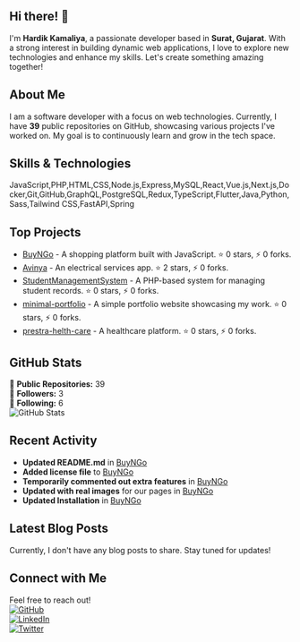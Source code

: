 ## Hi there! 👋

I'm **Hardik Kamaliya**, a passionate developer based in **Surat, Gujarat**. With a strong interest in building dynamic web applications, I love to explore new technologies and enhance my skills. Let's create something amazing together!

## About Me

I am a software developer with a focus on web technologies. Currently, I have **39** public repositories on GitHub, showcasing various projects I've worked on. My goal is to continuously learn and grow in the tech space.

## Skills & Technologies

JavaScript,PHP,HTML,CSS,Node.js,Express,MySQL,React,Vue.js,Next.js,Docker,Git,GitHub,GraphQL,PostgreSQL,Redux,TypeScript,Flutter,Java,Python,Sass,Tailwind CSS,FastAPI,Spring

## Top Projects

- [BuyNGo](https://github.com/hardikmacbook/BuyNGo) - A shopping platform built with JavaScript. ⭐️ 0 stars, ⚡️ 0 forks.
- [Avinya](https://github.com/hardikmacbook/Avinya) - An electrical services app. ⭐️ 2 stars, ⚡️ 0 forks.
- [StudentManagementSystem](https://github.com/hardikmacbook/StudentManagementSystem) - A PHP-based system for managing student records. ⭐️ 0 stars, ⚡️ 0 forks.
- [minimal-portfolio](https://github.com/hardikmacbook/minimal-portfolio) - A simple portfolio website showcasing my work. ⭐️ 0 stars, ⚡️ 0 forks.
- [prestra-helth-care](https://github.com/hardikmacbook/prestra-helth-care) - A healthcare platform. ⭐️ 0 stars, ⚡️ 0 forks.

## GitHub Stats

🌟 **Public Repositories:** 39  
👥 **Followers:** 3  
🔗 **Following:** 6  
![GitHub Stats](https://github-readme-stats.vercel.app/api?username=hardikmacbook&show_icons=true&theme=radical)

## Recent Activity

- **Updated README.md** in [BuyNGo](https://github.com/hardikmacbook/BuyNGo)  
- **Added license file** to [BuyNGo](https://github.com/hardikmacbook/BuyNGo)  
- **Temporarily commented out extra features** in [BuyNGo](https://github.com/hardikmacbook/BuyNGo)  
- **Updated with real images** for our pages in [BuyNGo](https://github.com/hardikmacbook/BuyNGo)  
- **Updated Installation** in [BuyNGo](https://github.com/hardikmacbook/BuyNGo)

## Latest Blog Posts

Currently, I don't have any blog posts to share. Stay tuned for updates!

## Connect with Me

Feel free to reach out!  
[![GitHub](https://img.shields.io/badge/GitHub-hardikmacbook-blue?style=flat-square&logo=github)](https://github.com/hardikmacbook)  
[![LinkedIn](https://img.shields.io/badge/LinkedIn-hardikkamaliya-blue?style=flat-square&logo=linkedin)](https://www.linkedin.com/in/hardik-kamaliya/)  
[![Twitter](https://img.shields.io/badge/Twitter-@hardik_kamaliya-blue?style=flat-square&logo=twitter)](https://twitter.com/hardik_kamaliya)
